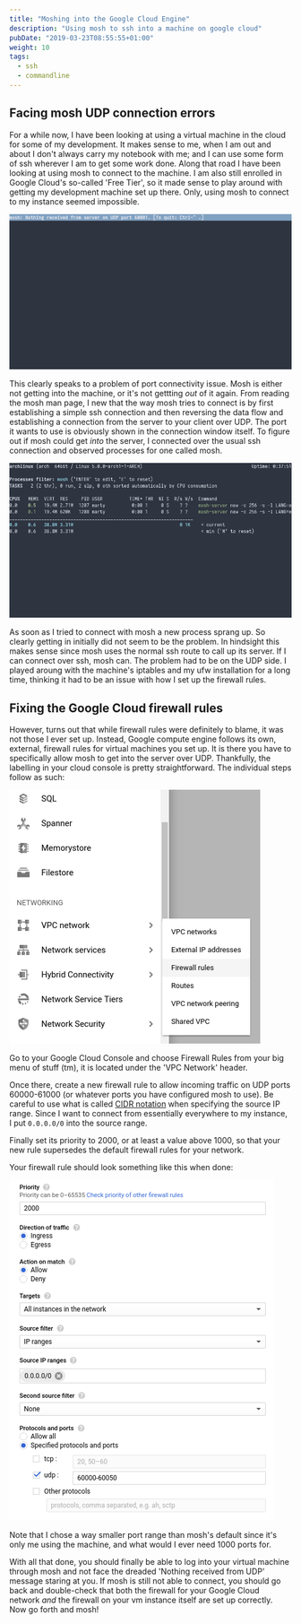 ```yaml
---
title: "Moshing into the Google Cloud Engine"
description: "Using mosh to ssh into a machine on google cloud"
pubDate: "2019-03-23T08:55:55+01:00"
weight: 10
tags:
  - ssh
  - commandline
---
```


## Facing mosh UDP connection errors

For a while now, I have been looking at using a virtual machine in the
cloud for some of my development. It makes sense to me, when I am out and
about I don't always carry my notebook with me; and I can use some form of
ssh wherever I am to get some work done. Along that road I have been
looking at using mosh to connect to the machine. I am also still enrolled
in Google Cloud's so-called 'Free Tier', so it made sense to play around
with getting my development machine set up there. Only, using mosh to
connect to my instance seemed impossible.

![Mosh connection error](./mosh_no_connection.png)

This clearly speaks to a problem of port connectivity issue. Mosh is
either not getting into the machine, or it's not gettting _out_ of it
again. From reading the mosh man page, I new that the way mosh tries to
connect is by first establishing a simple ssh connection and then
reversing the data flow and establishing a connection from the server to
your client over UDP. The port it wants to use is obviously shown in the
connection window itself. To figure out if mosh could get _into_ the
server, I connected over the usual ssh connection and observed processes
for one called mosh.

![Mosh process is running](./mosh-process.png)

As soon as I tried to connect with mosh a new process sprang up. So clearly
getting in initially did not seem to be the problem. In hindsight this makes
sense since mosh uses the normal ssh route to call up its server. If I can
connect over ssh, mosh can. The problem had to be on the UDP side. I played
aroung with the machine's iptables and my ufw installation for a long time,
thinking it had to be an issue with how I set up the firewall rules.

## Fixing the Google Cloud firewall rules

However, turns out that while firewall rules were definitely to blame, it was
not those I ever set up. Instead, Google compute engine follows its own,
external, firewall rules for virtual machines you set up. It is there you have
to specifically allow mosh to get into the server over UDP. Thankfully, the
labelling in your cloud console is pretty straightforward. The individual steps
follow as such:

![Select VPC Security-Firewall Rules](./gce-menu.png)

Go to your Google Cloud Console and choose Firewall Rules from your big menu of
stuff (tm), it is located under the 'VPC Network' header.

Once there, create a new firewall rule to allow incoming traffic on UDP ports
60000-61000 (or whatever ports you have configured mosh to use). Be careful to
use what is called [CIDR
notation](https://en.wikipedia.org/wiki/Classless_Inter-Domain_Routing#CIDR_notation)
when specifying the source IP range. Since I want to connect from essentially
everywhere to my instance, I put `0.0.0.0/0` into the source range.

Finally set its priority to 2000, or at least a value above 1000, so that your
new rule supersedes the default firewall rules for your network.

Your firewall rule should look something like this when done:

![Final Firewall settings, mentioned above](./gce-firewall-rules.png)

Note that I chose a way smaller port range than mosh's default since it's only
me using the machine, and what would I ever need 1000 ports for.

With all that done, you should finally be able to log into your virtual machine
through mosh and not face the dreaded 'Nothing received from UDP' message
staring at you. If mosh is still not able to connect, you should go back and
double-check that both the firewall for your Google Cloud network _and_ the
firewall on your vm instance itself are set up correctly. Now go forth and
mosh!
